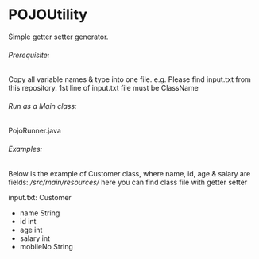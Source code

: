 # POJOUtility
Simple getter setter generator.

###### Prerequisite:
Copy all variable names & type into one file.
e.g. Please find input.txt from this repository.
1st line of input.txt file must be ClassName

###### Run as a Main class:
PojoRunner.java

###### Examples:
Below is the example of Customer class, where name, id, age & salary are fields:
_/src/main/resources/_ here you can find class file with getter setter

input.txt:
Customer
* name String
* id int
* age int
* salary int
* mobileNo String
  
